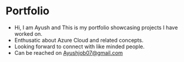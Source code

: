 # Portfolio
- Hi, I am Ayush and This is my portfolio showcasing projects I have worked on.
- Enthusatic about Azure Cloud and related concepts.
- Looking forward to connect with like minded people.
- Can be reached on Ayushjob07@gmail.com
